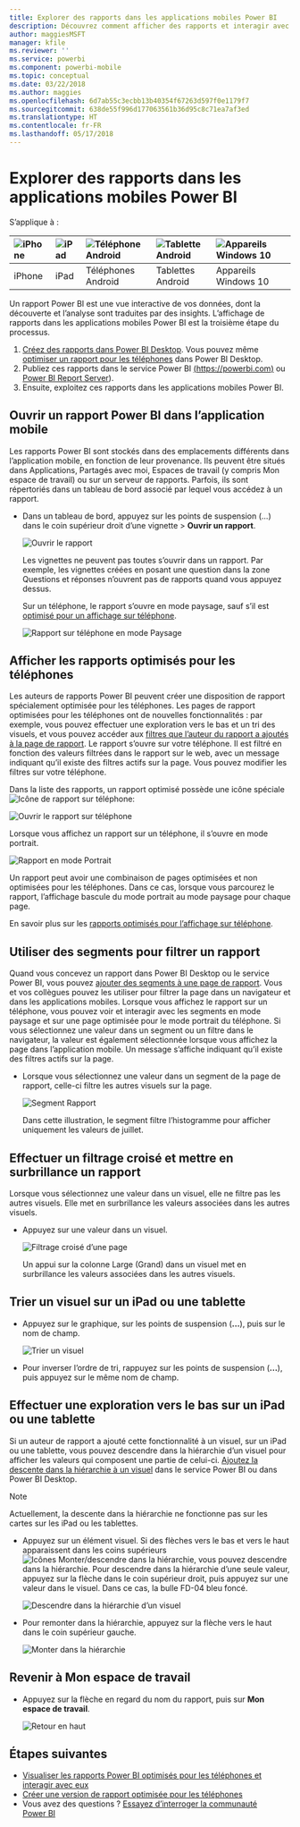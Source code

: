 ```yaml
---
title: Explorer des rapports dans les applications mobiles Power BI
description: Découvrez comment afficher des rapports et interagir avec eux dans les applications mobiles Power BI sur votre téléphone ou tablette. Vous créez des rapports dans le service Power BI ou Power BI Desktop, puis interagissez avec ces rapports dans les applications mobiles.
author: maggiesMSFT
manager: kfile
ms.reviewer: ''
ms.service: powerbi
ms.component: powerbi-mobile
ms.topic: conceptual
ms.date: 03/22/2018
ms.author: maggies
ms.openlocfilehash: 6d7ab55c3ecbb13b40354f67263d597f0e1179f7
ms.sourcegitcommit: 638de55f996d177063561b36d95c8c71ea7af3ed
ms.translationtype: HT
ms.contentlocale: fr-FR
ms.lasthandoff: 05/17/2018
---
```

# <a name="explore-reports-in-the-power-bi-mobile-apps"></a>Explorer des rapports dans les applications mobiles Power BI
S’applique à :

| ![iPhone](media/mobile-reports-in-the-mobile-apps/ios-logo-40-px.png) | ![iPad](media/mobile-reports-in-the-mobile-apps/ios-logo-40-px.png) | ![Téléphone Android](media/mobile-reports-in-the-mobile-apps/android-logo-40-px.png) | ![Tablette Android](media/mobile-reports-in-the-mobile-apps/android-logo-40-px.png) | ![Appareils Windows 10](media/mobile-reports-in-the-mobile-apps/win-10-logo-40-px.png) |
|:--- |:--- |:--- |:--- |:--- |
| iPhone |iPad |Téléphones Android |Tablettes Android |Appareils Windows 10 |

Un rapport Power BI est une vue interactive de vos données, dont la découverte et l’analyse sont traduites par des insights. L’affichage de rapports dans les applications mobiles Power BI est la troisième étape du processus.

1. [Créez des rapports dans Power BI Desktop](desktop-report-view.md). Vous pouvez même [optimiser un rapport pour les téléphones](mobile-apps-view-phone-report.md) dans Power BI Desktop. 
2. Publiez ces rapports dans le service Power BI [ (https://powerbi.com)](https://powerbi.com) ou [Power BI Report Server](report-server/get-started.md)).  
3. Ensuite, exploitez ces rapports dans les applications mobiles Power BI.

## <a name="open-a-power-bi-report-in-the-mobile-app"></a>Ouvrir un rapport Power BI dans l’application mobile
Les rapports Power BI sont stockés dans des emplacements différents dans l’application mobile, en fonction de leur provenance. Ils peuvent être situés dans Applications, Partagés avec moi, Espaces de travail (y compris Mon espace de travail) ou sur un serveur de rapports. Parfois, ils sont répertoriés dans un tableau de bord associé par lequel vous accédez à un rapport.

* Dans un tableau de bord, appuyez sur les points de suspension (...) dans le coin supérieur droit d’une vignette > **Ouvrir un rapport**.
  
  ![Ouvrir le rapport](media/mobile-reports-in-the-mobile-apps/power-bi-android-open-report-tile.png)
  
  Les vignettes ne peuvent pas toutes s’ouvrir dans un rapport. Par exemple, les vignettes créées en posant une question dans la zone Questions et réponses n’ouvrent pas de rapports quand vous appuyez dessus. 
  
  Sur un téléphone, le rapport s’ouvre en mode paysage, sauf s’il est [optimisé pour un affichage sur téléphone](mobile-reports-in-the-mobile-apps.md#view-reports-optimized-for-phones).
  
  ![Rapport sur téléphone en mode Paysage](media/mobile-reports-in-the-mobile-apps/power-bi-iphone-report-landscape.png)

## <a name="view-reports-optimized-for-phones"></a>Afficher les rapports optimisés pour les téléphones
Les auteurs de rapports Power BI peuvent créer une disposition de rapport spécialement optimisée pour les téléphones. Les pages de rapport optimisées pour les téléphones ont de nouvelles fonctionnalités : par exemple, vous pouvez effectuer une exploration vers le bas et un tri des visuels, et vous pouvez accéder aux [filtres que l’auteur du rapport a ajoutés à la page de rapport](mobile-apps-view-phone-report.md#filter-the-report-page-on-a-phone). Le rapport s’ouvre sur votre téléphone. Il est filtré en fonction des valeurs filtrées dans le rapport sur le web, avec un message indiquant qu’il existe des filtres actifs sur la page. Vous pouvez modifier les filtres sur votre téléphone.

Dans la liste des rapports, un rapport optimisé possède une icône spéciale ![Icône de rapport sur téléphone](media/mobile-reports-in-the-mobile-apps/power-bi-phone-report-icon.png):

![Ouvrir le rapport sur téléphone](media/mobile-reports-in-the-mobile-apps/power-bi-android-phone-report.png)

Lorsque vous affichez un rapport sur un téléphone, il s’ouvre en mode portrait.

![Rapport en mode Portrait](media/mobile-reports-in-the-mobile-apps/07-power-bi-phone-report-portrait.png)

 Un rapport peut avoir une combinaison de pages optimisées et non optimisées pour les téléphones. Dans ce cas, lorsque vous parcourez le rapport, l’affichage bascule du mode portrait au mode paysage pour chaque page.

En savoir plus sur les [rapports optimisés pour l’affichage sur téléphone](mobile-apps-view-phone-report.md).

## <a name="use-slicers-to-filter-a-report"></a>Utiliser des segments pour filtrer un rapport
Quand vous concevez un rapport dans Power BI Desktop ou le service Power BI, vous pouvez [ajouter des segments à une page de rapport](power-bi-visualization-slicers.md). Vous et vos collègues pouvez les utiliser pour filtrer la page dans un navigateur et dans les applications mobiles. Lorsque vous affichez le rapport sur un téléphone, vous pouvez voir et interagir avec les segments en mode paysage et sur une page optimisée pour le mode portrait du téléphone. Si vous sélectionnez une valeur dans un segment ou un filtre dans le navigateur, la valeur est également sélectionnée lorsque vous affichez la page dans l’application mobile. Un message s’affiche indiquant qu’il existe des filtres actifs sur la page.  

* Lorsque vous sélectionnez une valeur dans un segment de la page de rapport, celle-ci filtre les autres visuels sur la page.
  
  ![Segment Rapport](media/mobile-reports-in-the-mobile-apps/power-bi-android-tablet-report-slicer.png)
  
  Dans cette illustration, le segment filtre l’histogramme pour afficher uniquement les valeurs de juillet.

## <a name="cross-filter-and-highlight-a-report"></a>Effectuer un filtrage croisé et mettre en surbrillance un rapport
Lorsque vous sélectionnez une valeur dans un visuel, elle ne filtre pas les autres visuels. Elle met en surbrillance les valeurs associées dans les autres visuels.

* Appuyez sur une valeur dans un visuel.
  
  ![Filtrage croisé d’une page](media/mobile-reports-in-the-mobile-apps/power-bi-android-tablet-report-highlight.png)
  
  Un appui sur la colonne Large (Grand) dans un visuel met en surbrillance les valeurs associées dans les autres visuels. 

## <a name="sort-a-visual-on-an-ipad-or-a-tablet"></a>Trier un visuel sur un iPad ou une tablette
* Appuyez sur le graphique, sur les points de suspension (**...**), puis sur le nom de champ.
  
   ![Trier un visuel](media/mobile-reports-in-the-mobile-apps/power-bi-android-tablet-report-sort.png)
* Pour inverser l’ordre de tri, rappuyez sur les points de suspension (**...**), puis appuyez sur le même nom de champ.

## <a name="drill-down-on-an-ipad-or-a-tablet"></a>Effectuer une exploration vers le bas sur un iPad ou une tablette
Si un auteur de rapport a ajouté cette fonctionnalité à un visuel, sur un iPad ou une tablette, vous pouvez descendre dans la hiérarchie d’un visuel pour afficher les valeurs qui composent une partie de celui-ci. [Ajoutez la descente dans la hiérarchie à un visuel](power-bi-visualization-drill-down.md) dans le service Power BI ou dans Power BI Desktop. 

> [!NOTE]
> Actuellement, la descente dans la hiérarchie ne fonctionne pas sur les cartes sur les iPad ou les tablettes.
> 
> 

* Appuyez sur un élément visuel. Si des flèches vers le bas et vers le haut apparaissent dans les coins supérieurs ![Icônes Monter/descendre dans la hiérarchie](media/mobile-reports-in-the-mobile-apps/power-bi-mobile-drill-up-down.png), vous pouvez descendre dans la hiérarchie. Pour descendre dans la hiérarchie d’une seule valeur, appuyez sur la flèche dans le coin supérieur droit, puis appuyez sur une valeur dans le visuel. Dans ce cas, la bulle FD-04 bleu foncé.
  
  ![Descendre dans la hiérarchie d’un visuel](media/mobile-reports-in-the-mobile-apps/power-bi-mobile-drill-down-one.png)
* Pour remonter dans la hiérarchie, appuyez sur la flèche vers le haut dans le coin supérieur gauche.
  
  ![Monter dans la hiérarchie](media/mobile-reports-in-the-mobile-apps/power-bi-mobile-drill-up.png)

## <a name="go-back-to-my-workspace"></a>Revenir à Mon espace de travail
* Appuyez sur la flèche en regard du nom du rapport, puis sur **Mon espace de travail**.
  
  ![Retour en haut](media/mobile-reports-in-the-mobile-apps/power-bi-iphone-report-back.png)

## <a name="next-steps"></a>Étapes suivantes
* [Visualiser les rapports Power BI optimisés pour les téléphones et interagir avec eux](mobile-apps-view-phone-report.md)
* [Créer une version de rapport optimisée pour les téléphones](desktop-create-phone-report.md)
* Vous avez des questions ? [Essayez d’interroger la communauté Power BI](http://community.powerbi.com/)

